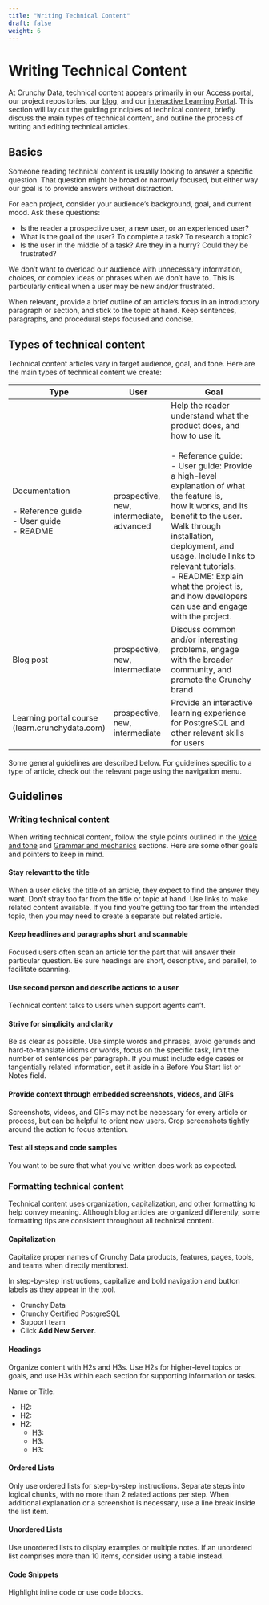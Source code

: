 ```yaml
---
title: "Writing Technical Content"
draft: false
weight: 6
---
```


# Writing Technical Content

At Crunchy Data, technical content appears primarily in our [Access portal](https://access.crunchydata.com/), our project repositories, our [blog](https://info.crunchydata.com/blog), and our [interactive Learning Portal](https://learn.crunchydata.com/). This section will lay out the guiding principles of technical content, briefly discuss the main types of technical content, and outline the process of writing and editing technical articles.

## Basics

Someone reading technical content is usually looking to answer a specific question. That question might be broad or narrowly focused, but either way our goal is to provide answers without distraction.

For each project, consider your audience’s background, goal, and current mood. Ask these questions:

- Is the reader a prospective user, a new user, or an experienced user?
- What is the goal of the user? To complete a task? To research a topic?
- Is the user in the middle of a task? Are they in a hurry? Could they be frustrated?

We don’t want to overload our audience with unnecessary information, choices, or complex ideas or phrases when we don’t have to. This is particularly critical when a user may be new and/or frustrated.

When relevant, provide a brief outline of an article’s focus in an introductory paragraph or section, and stick to the topic at hand. Keep sentences, paragraphs, and procedural steps focused and concise.

## Types of technical content

Technical content articles vary in target audience, goal, and tone. Here are the main types of technical content we create:

| Type                                                               | User                                                 | Goal                                                                                                                                                                                                                                                                                                                                                                                 |
|--------------------------------------------------------------------|------------------------------------------------------|--------------------------------------------------------------------------------------------------------------------------------------------------------------------------------------------------------------------------------------------------------------------------------------------------------------------------------------------------------------------------------------|
| Documentation<br><br>- Reference guide<br>- User guide<br>- README | prospective, <br>new, <br>intermediate, <br>advanced | Help the reader understand what the product does, and how to use it.<br><br>- Reference guide: <br>- User guide: Provide a high-level explanation of what the feature is, <br>how it works, and its benefit to the user. Walk through installation, <br>deployment, and usage. Include links to relevant tutorials.<br>- README: Explain what the project is, and how developers can use and engage with the project.  |
| Blog post                                                          | prospective, <br>new, <br>intermediate                                                     | Discuss common and/or interesting problems, engage with the broader community, and promote the Crunchy brand                                                                                                                                                                                                                                                                                                                                                                                       |
| Learning portal course<br>(learn.crunchydata.com)                  | prospective, <br>new, <br>intermediate               | Provide an interactive learning experience for PostgreSQL and other relevant skills for users                                                                                                                                                                                                                                                                                                                                                                                    |


Some general guidelines are described below. For guidelines specific to a type of article, check out the relevant page using the navigation menu.

## Guidelines

### Writing technical content

When writing technical content, follow the style points outlined in the [Voice and tone](../03-voice-and-tone/) and [Grammar and mechanics](../04-grammar-and-mechanics/) sections. Here are some other goals and pointers to keep in mind.

#### Stay relevant to the title

When a user clicks the title of an article, they expect to find the answer they want. Don’t stray too far from the title or topic at hand. Use links to make related content available. If you find you’re getting too far from the intended topic, then you may need to create a separate but related article.

#### Keep headlines and paragraphs short and scannable

Focused users often scan an article for the part that will answer their particular question. Be sure headings are short, descriptive, and parallel, to facilitate scanning.

#### Use second person and describe actions to a user

Technical content talks to users when support agents can’t.

#### Strive for simplicity and clarity

Be as clear as possible. Use simple words and phrases, avoid gerunds and hard-to-translate idioms or words, focus on the specific task, limit the number of sentences per paragraph. If you must include edge cases or tangentially related information, set it aside in a Before You Start list or Notes field.

#### Provide context through embedded screenshots, videos, and GIFs

Screenshots, videos, and GIFs may not be necessary for every article or process, but can be helpful to orient new users. Crop screenshots tightly around the action to focus attention.

#### Test all steps and code samples

You want to be sure that what you've written does work as expected. 

### Formatting technical content

Technical content uses organization, capitalization, and other formatting to help convey meaning. Although blog articles are organized differently, some formatting tips are consistent throughout all technical content.

#### Capitalization

Capitalize proper names of Crunchy Data products, features, pages, tools, and teams when directly mentioned. 

In step-by-step instructions, capitalize and bold navigation and button labels as they appear in the tool.

- Crunchy Data
- Crunchy Certified PostgreSQL
- Support team
- Click **Add New Server**.

#### Headings

Organize content with H2s and H3s. Use H2s for higher-level topics or goals, and use H3s within each section for supporting information or tasks.

Name or Title: 

 - H2: 
 - H2: 
 - H2: 
   - H3: 
   - H3: 
   - H3: 

#### Ordered Lists

Only use ordered lists for step-by-step instructions. Separate steps into logical chunks, with no more than 2 related actions per step. When additional explanation or a screenshot is necessary, use a line break inside the list item.

#### Unordered Lists

Use unordered lists to display examples or multiple notes. If an unordered list comprises more than 10 items, consider using a table instead.

#### Code Snippets

Highlight inline code or use code blocks.
